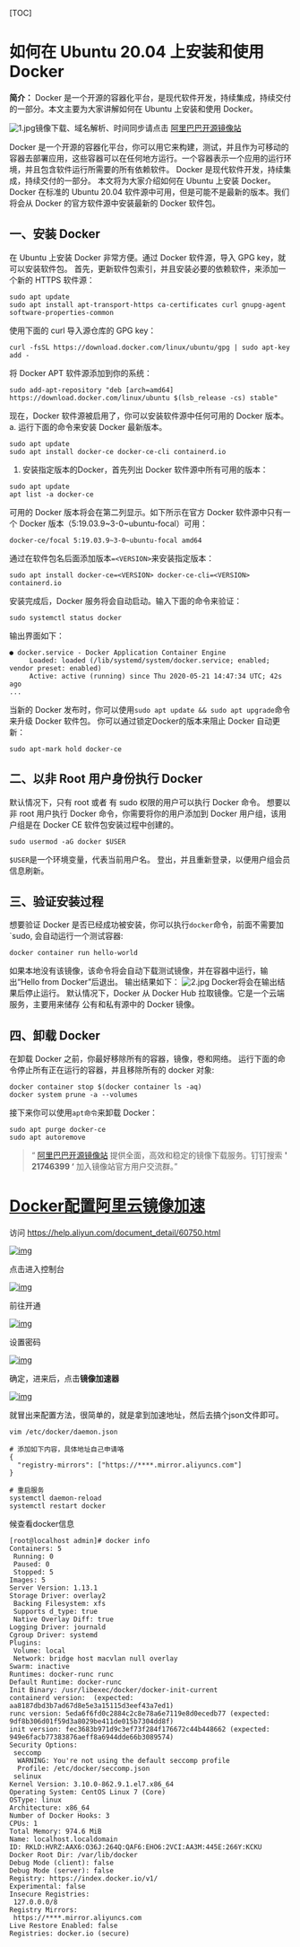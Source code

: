 [TOC]

# 如何在 Ubuntu 20.04 上安装和使用 Docker

**简介：** Docker 是一个开源的容器化平台，是现代软件开发，持续集成，持续交付的一部分。本文主要为大家讲解如何在 Ubuntu 上安装和使用 Docker。

![1.jpg](Untitled.assets/44a3bb65c12340d0bafe54a4797110b6.jpg)镜像下载、域名解析、时间同步请点击 [阿里巴巴开源镜像站](https://developer.aliyun.com/mirror?spm=a2c6h.12873639.0.0.68f8466bfC1goW)

Docker 是一个开源的容器化平台，你可以用它来构建，测试，并且作为可移动的容器去部署应用，这些容器可以在任何地方运行。一个容器表示一个应用的运行环境，并且包含软件运行所需要的所有依赖软件。
Docker 是现代软件开发，持续集成，持续交付的一部分。
本文将为大家介绍如何在 Ubuntu 上安装 Docker。
Docker 在标准的 Ubuntu 20.04 软件源中可用，但是可能不是最新的版本。我们将会从 Docker 的官方软件源中安装最新的 Docker 软件包。

## 一、安装 Docker

在 Ubuntu 上安装 Docker 非常方便。通过 Docker 软件源，导入 GPG key，就可以安装软件包。
首先，更新软件包索引，并且安装必要的依赖软件，来添加一个新的 HTTPS 软件源：

```
sudo apt update
sudo apt install apt-transport-https ca-certificates curl gnupg-agent software-properties-common
```

使用下面的 curl 导入源仓库的 GPG key：

```
curl -fsSL https://download.docker.com/linux/ubuntu/gpg | sudo apt-key add -
```

将 Docker APT 软件源添加到你的系统：

```
sudo add-apt-repository "deb [arch=amd64] https://download.docker.com/linux/ubuntu $(lsb_release -cs) stable"
```

现在，Docker 软件源被启用了，你可以安装软件源中任何可用的 Docker 版本。
a. 运行下面的命令来安装 Docker 最新版本。

```
sudo apt update
sudo apt install docker-ce docker-ce-cli containerd.io
```

1. 安装指定版本的Docker，首先列出 Docker 软件源中所有可用的版本：

```
sudo apt update
apt list -a docker-ce
```

可用的 Docker 版本将会在第二列显示。如下所示在官方 Docker 软件源中只有一个 Docker 版本（5:19.03.9~3-0~ubuntu-focal）可用：

```
docker-ce/focal 5:19.03.9~3-0~ubuntu-focal amd64
```

通过在软件包名后面添加版本`=<VERSION>`来安装指定版本：

```
sudo apt install docker-ce=<VERSION> docker-ce-cli=<VERSION> containerd.io
```

安装完成后，Docker 服务将会自动启动。输入下面的命令来验证：

```
sudo systemctl status docker
```

输出界面如下：

```
● docker.service - Docker Application Container Engine
     Loaded: loaded (/lib/systemd/system/docker.service; enabled; vendor preset: enabled)
     Active: active (running) since Thu 2020-05-21 14:47:34 UTC; 42s ago
...
```

当新的 Docker 发布时，你可以使用`sudo apt update && sudo apt upgrade`命令来升级 Docker 软件包。
你可以通过锁定Docker的版本来阻止 Docker 自动更新：

```
sudo apt-mark hold docker-ce
```



## 二、以非 Root 用户身份执行 Docker

默认情况下，只有 root 或者 有 sudo 权限的用户可以执行 Docker 命令。
想要以非 root 用户执行 Docker 命令，你需要将你的用户添加到 Docker 用户组，该用户组是在 Docker CE 软件包安装过程中创建的。

```
sudo usermod -aG docker $USER
```

`$USER`是一个环境变量，代表当前用户名。
登出，并且重新登录，以便用户组会员信息刷新。

## 三、验证安装过程

想要验证 Docker 是否已经成功被安装，你可以执行`docker`命令，前面不需要加`sudo, 会自动运行一个测试容器:

```
docker container run hello-world
```

如果本地没有该镜像，该命令将会自动下载测试镜像，并在容器中运行，输出“Hello from Docker”后退出。
输出结果如下：
![2.jpg](Untitled.assets/8e3713d9aae747b590304be58951d68b.jpg)
Docker将会在输出结果后停止运行。
默认情况下，Docker 从 Docker Hub 拉取镜像。它是一个云端服务，主要用来储存 公有和私有源中的 Docker 镜像。

## 四、卸载 Docker

在卸载 Docker 之前，你最好移除所有的容器，镜像，卷和网络。
运行下面的命令停止所有正在运行的容器，并且移除所有的 docker 对象:

```
docker container stop $(docker container ls -aq)
docker system prune -a --volumes
```

接下来你可以使用`apt命令`来卸载 Docker：

```
sudo apt purge docker-ce
sudo apt autoremove
```

> “ [阿里巴巴开源镜像站](https://developer.aliyun.com/mirror?spm=a2c6h.12873639.0.0.68f8466bfC1goW) 提供全面，高效和稳定的镜像下载服务。钉钉搜索 **' 21746399 ‘** 加入镜像站官方用户交流群。”







# [Docker配置阿里云镜像加速](https://www.cnblogs.com/allenjing/p/12575972.html)



访问 https://help.aliyun.com/document_detail/60750.html

[![img](https://img2018.cnblogs.com/blog/813478/201908/813478-20190823181935432-1166495470.png)](https://img2018.cnblogs.com/blog/813478/201908/813478-20190823181935432-1166495470.png)

点击进入控制台

[![img](https://img2018.cnblogs.com/blog/813478/201908/813478-20190823182011320-1762498244.png)](https://img2018.cnblogs.com/blog/813478/201908/813478-20190823182011320-1762498244.png)

前往开通

[![img](https://img2018.cnblogs.com/blog/813478/201908/813478-20190823182044925-1854941092.png)](https://img2018.cnblogs.com/blog/813478/201908/813478-20190823182044925-1854941092.png)

设置密码

[![img](docker.assets/813478-20190823182111766-262850407.png)](https://img2018.cnblogs.com/blog/813478/201908/813478-20190823182111766-262850407.png)

确定，进来后，点击**镜像加速器**

[![img](https://img2018.cnblogs.com/blog/813478/201908/813478-20190823183017117-410380231.png)](https://img2018.cnblogs.com/blog/813478/201908/813478-20190823183017117-410380231.png)

就冒出来配置方法，很简单的，就是拿到加速地址，然后去搞个json文件即可。

```
vim /etc/docker/daemon.json

# 添加如下内容，具体地址自己申请咯
{
  "registry-mirrors": ["https://****.mirror.aliyuncs.com"]
}

# 重启服务
systemctl daemon-reload
systemctl restart docker
```

候查看docker信息

```
[root@localhost admin]# docker info
Containers: 5
 Running: 0
 Paused: 0
 Stopped: 5
Images: 5
Server Version: 1.13.1
Storage Driver: overlay2
 Backing Filesystem: xfs
 Supports d_type: true
 Native Overlay Diff: true
Logging Driver: journald
Cgroup Driver: systemd
Plugins: 
 Volume: local
 Network: bridge host macvlan null overlay
Swarm: inactive
Runtimes: docker-runc runc
Default Runtime: docker-runc
Init Binary: /usr/libexec/docker/docker-init-current
containerd version:  (expected: aa8187dbd3b7ad67d8e5e3a15115d3eef43a7ed1)
runc version: 5eda6f6fd0c2884c2c8e78a6e7119e8d0ecedb77 (expected: 9df8b306d01f59d3a8029be411de015b7304dd8f)
init version: fec3683b971d9c3ef73f284f176672c44b448662 (expected: 949e6facb77383876aeff8a6944dde66b3089574)
Security Options:
 seccomp
  WARNING: You're not using the default seccomp profile
  Profile: /etc/docker/seccomp.json
 selinux
Kernel Version: 3.10.0-862.9.1.el7.x86_64
Operating System: CentOS Linux 7 (Core)
OSType: linux
Architecture: x86_64
Number of Docker Hooks: 3
CPUs: 1
Total Memory: 974.6 MiB
Name: localhost.localdomain
ID: RKLD:HVRZ:AAX6:O36J:264Q:QAF6:EHO6:2VCI:AA3M:445E:266Y:KCKU
Docker Root Dir: /var/lib/docker
Debug Mode (client): false
Debug Mode (server): false
Registry: https://index.docker.io/v1/
Experimental: false
Insecure Registries:
 127.0.0.0/8
Registry Mirrors:
 https://****.mirror.aliyuncs.com
Live Restore Enabled: false
Registries: docker.io (secure)
```

